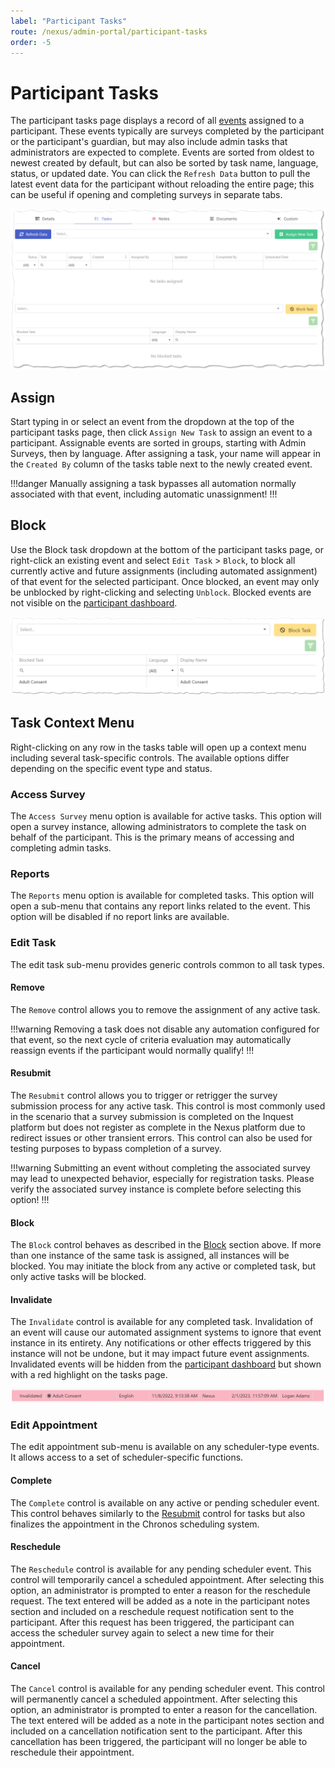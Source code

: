 ```yaml
---
label: "Participant Tasks"
route: /nexus/admin-portal/participant-tasks
order: -5
---
```

# Participant Tasks
The participant tasks page displays a record of all [events](/nexus/glossary.md#event) assigned to a participant. These events typically are surveys completed by the participant or the participant's guardian, but may also include admin tasks that administrators are expected to complete. Events are sorted from oldest to newest created by default, but can also be sorted by task name, language, status, or updated date. You can click the `Refresh Data` button to pull the latest event data for the participant without reloading the entire page; this can be useful if opening and completing surveys in separate tabs.

![Participant tasks table.](/nexus/images/participant-tasks.png)

## Assign
Start typing in or select an event from the dropdown at the top of the participant tasks page, then click `Assign New Task` to assign an event to a participant. Assignable events are sorted in groups, starting with Admin Surveys, then by language. After assigning a task, your name will appear in the `Created By` column of the tasks table next to the newly created event.

!!!danger
Manually assigning a task bypasses all automation normally associated with that event, including automatic unassignment!
!!!

## Block
Use the Block task dropdown at the bottom of the participant tasks page, or right-click an existing event and select `Edit Task` > `Block`, to block all currently active and future assignments (including automated assignment) of that event for the selected participant. Once blocked, an event may only be unblocked by right-clicking and selecting `Unblock`. Blocked events are not visible on the [participant dashboard](/nexus/participant-portal/participant-dashboard.md).

![Blocked tasks table.](/nexus/images/blocked-tasks.png)

## Task Context Menu
Right-clicking on any row in the tasks table will open up a context menu including several task-specific controls. The available options differ depending on the specific event type and status.

### Access Survey
The `Access Survey` menu option is available for active tasks. This option will open a survey instance, allowing administrators to complete the task on behalf of the participant. This is the primary means of accessing and completing admin tasks.

### Reports
The `Reports` menu option is available for completed tasks. This option will open a sub-menu that contains any report links related to the event. This option will be disabled if no report links are available.

### Edit Task
The edit task sub-menu provides generic controls common to all task types.

#### Remove
The `Remove` control allows you to remove the assignment of any active task.

!!!warning
Removing a task does not disable any automation configured for that event, so the next cycle of criteria evaluation may automatically reassign events if the participant would normally qualify!
!!!

#### Resubmit
The `Resubmit` control allows you to trigger or retrigger the survey submission process for any active task. This control is most commonly used in the scenario that a survey submission is completed on the Inquest platform but does not register as complete in the Nexus platform due to redirect issues or other transient errors. This control can also be used for testing purposes to bypass completion of a survey.

!!!warning
Submitting an event without completing the associated survey may lead to unexpected behavior, especially for registration tasks. Please verify the associated survey instance is complete before selecting this option! 
!!!

#### Block
The `Block` control behaves as described in the [Block](#block) section above. If more than one instance of the same task is assigned, all instances will be blocked. You may initiate the block from any active or completed task, but only active tasks will be blocked.

#### Invalidate
The `Invalidate` control is available for any completed task. Invalidation of an event will cause our automated assignment systems to ignore that event instance in its entirety. Any notifications or other effects triggered by this instance will not be undone, but it may impact future event assignments. Invalidated events will be hidden from the [participant dashboard](/nexus/participant-portal/participant-dashboard.md) but shown with a red highlight on the tasks page.

![Invalidated event row in the admin portal.](/nexus/images/invalidated-task.png)

### Edit Appointment
The edit appointment sub-menu is available on any scheduler-type events. It allows access to a set of scheduler-specific functions.

#### Complete
The `Complete` control is available on any active or pending scheduler event. This control behaves similarly to the [Resubmit](#resubmit) control for tasks but also finalizes the appointment in the Chronos scheduling system.

#### Reschedule
The `Reschedule` control is available for any pending scheduler event. This control will temporarily cancel a scheduled appointment. After selecting this option, an administrator is prompted to enter a reason for the reschedule request. The text entered will be added as a note in the participant notes section and included on a reschedule request notification sent to the participant. After this request has been triggered, the participant can access the scheduler survey again to select a new time for their appointment.

#### Cancel
The `Cancel` control is available for any pending scheduler event. This control will permanently cancel a scheduled appointment. After selecting this option, an administrator is prompted to enter a reason for the cancellation. The text entered will be added as a note in the participant notes section and included on a cancellation notification sent to the participant. After this cancellation has been triggered, the participant will no longer be able to reschedule their appointment.